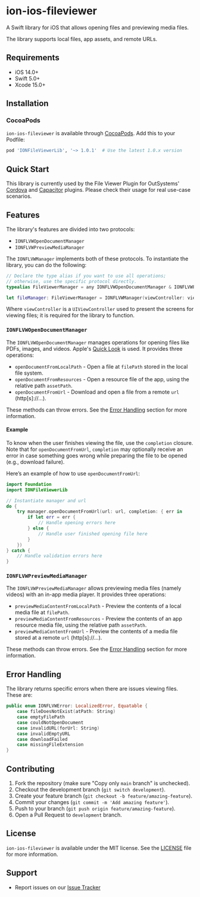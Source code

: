 # ion-ios-fileviewer

A Swift library for iOS that allows opening files and previewing media files.

The library supports local files, app assets, and remote URLs.

## Requirements

- iOS 14.0+
- Swift 5.0+
- Xcode 15.0+

## Installation

### CocoaPods

`ion-ios-fileviewer` is available through [CocoaPods](https://cocoapods.org). Add this to your Podfile:

```ruby
pod 'IONFileViewerLib', '~> 1.0.1'  # Use the latest 1.0.x version
```

## Quick Start

This library is currently used by the File Viewer Plugin for OutSystems' [Cordova](https://github.com/ionic-team/cordova-outsystems-file-viewer) and [Capacitor](https://github.com/ionic-team/capacitor-file-viewer) plugins. Please check their usage for real use-case scenarios.

## Features

The library's features are divided into two protocols:

- `IONFLVWOpenDocumentManager`
- `IONFLVWPreviewMediaManager`

The `IONFLVWManager` implements both of these protocols. To instantiate the library, you can do the following:

```swift
// Declare the type alias if you want to use all operations;
// otherwise, use the specific protocol directly.
typealias FileViewerManager = any IONFLVWOpenDocumentManager & IONFLVWPreviewMediaManager

let fileManager: FileViewerManager = IONFLVWManager(viewController: viewController)
```

Where `viewController` is a `UIViewController` used to present the screens for viewing files; it is required for the library to function.

### `IONFLVWOpenDocumentManager` 

The `IONFLVWOpenDocumentManager` manages operations for opening files like PDFs, images, and videos. Apple's [Quick Look](http://developer.apple.com/documentation/quicklook) is used. It provides three operations:

- `openDocumentFromLocalPath` - Open a file at `filePath` stored in the local file system.
- `openDocumentFromResources` - Open a resource file of the app, using the relative path `assetPath`.
- `openDocumentFromUrl` - Download and open a file from a remote `url` (http[s]://...).

These methods can throw errors. See the [Error Handling](#error-handling) section for more information.

#### Example

To know when the user finishes viewing the file, use the `completion` closure. Note that for `openDocumentFromUrl`, `completion` may optionally receive an error in case something goes wrong while preparing the file to be opened (e.g., download failure).

Here’s an example of how to use `openDocumentFromUrl`:

```swift
import Foundation
import IONFileViewerLib

// Instantiate manager and url
do {
    try manager.openDocumentFromUrl(url: url, completion: { err in
        if let err = err {
            // Handle opening errors here
        } else {
            // Handle user finished opening file here
        }
    })
} catch {
    // Handle validation errors here
}
```

### `IONFLVWPreviewMediaManager`

The `IONFLVWPreviewMediaManager` allows previewing media files (namely videos) with an in-app media player. It provides three operations:

- `previewMediaContentFromLocalPath` - Preview the contents of a local media file at `filePath`.
- `previewMediaContentFromResources` - Preview the contents of an app resource media file, using the relative path `assetPath`.
- `previewMediaContentFromUrl` - Preview the contents of a media file stored at a remote `url` (http[s]://...).

These methods can throw errors. See the [Error Handling](#error-handling) section for more information.

## Error Handling

The library returns specific errors when there are issues viewing files. These are:

```swift
public enum IONFLVWError: LocalizedError, Equatable {
    case fileDoesNotExist(atPath: String)
    case emptyFilePath
    case couldNotOpenDocument
    case invalidURL(forUrl: String)
    case invalidEmptyURL
    case downloadFailed
    case missingFileExtension
}
```

## Contributing

1. Fork the repository (make sure "Copy only `main` branch" is unchecked).
2. Checkout the development branch (`git switch development`).
3. Create your feature branch (`git checkout -b feature/amazing-feature`).
4. Commit your changes (`git commit -m 'Add amazing feature'`).
5. Push to your branch (`git push origin feature/amazing-feature`).
6. Open a Pull Request to `development` branch.

## License

`ion-ios-fileviewer` is available under the MIT license. See the [LICENSE](LICENSE) file for more information.

## Support

- Report issues on our [Issue Tracker](https://github.com/ionic-team/ion-ios-fileviewer/issues)
